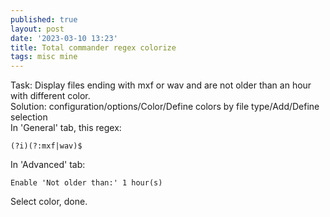 ```yaml
---
published: true
layout: post
date: '2023-03-10 13:23'
title: Total commander regex colorize
tags: misc mine 
---
```

Task: Display files ending with mxf or wav and are not older than an hour with different color.  
Solution: configuration/options/Color/Define colors by file type/Add/Define selection  
In 'General' tab, this regex:

    (?i)(?:mxf|wav)$

In 'Advanced' tab: 

    Enable 'Not older than:' 1 hour(s)

Select color, done.
